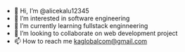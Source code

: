 - 👋 Hi, I’m @alicekalu12345
- 👀 I’m interested in software engineering
- 🌱 I’m currently learning fullstack enginneering
- 💞️ I’m looking to collaborate on web development project
- 📫 How to reach me kaglobalcom@gmail.com

<!---
alicekalu12345/alicekalu12345 is a ✨ special ✨ repository because its `README.md` (this file) appears on your GitHub profile.
You can click the Preview link to take a look at your changes.
--->
